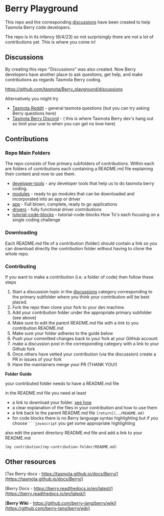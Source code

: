 # Berry Playground

This repo and the corresponding [discussions](https://github.com/tasmota/Berry_playground/discussions) have been created to help Tasmota Berry code developers.

The repo is in its infancy (6/4/23) so not surprisingly there are not a lot of contributions yet.  This is where you come in!

## Discussions

By creating this repo "Discussions" was also created.  Now Berry developers have another place to ask questions, get help, and make contributions as regards Tasmota Berry coding.

https://github.com/tasmota/Berry_playground/discussions


Alternatively you might try

* [Tasmota Reddit](https://www.reddit.com/r/tasmota/) - general tasmota questions (but you can try asking Berry questions here)
* [Tasmota Berry Discord](https://discord.gg/PsAnzqZT) - ( this is where Tasmota Berry dev's hang out so limit your use to when you can get no love here)


## Contributions

### Repo Main Folders

The repo consists of five primary subfolders of contributions.  Within each are folders of contributions each containing a README.md file explaining their content and now to use them.

* [developer-tools](developer-tools/README.md)  -  any developer tools that help us to do tasmota berry coding.
* [modules](modules/README.md) -  ready to go modules that can be downloaded and incorporated into an app or driver
* [app](apps/readme.md)  -  Full blown, complete, ready to go applications
* [drivers](drivers/readme.md)  - fully functional driver contributions      
* [tutorial-code-blocks](tutorial-code-blocks) - tutorial-code-blocks How To's each focusing on a single coding challenge

### Downloading 

Each README.md file of a contribution (folder) should contain a link so you can download directly the contribution folder without having to clone the whole repo.  

### Contributing

If you want to make a contribution (i.e. a folder of code) then follow these steps

1. Start a discussion topic in the [discussions](https://github.com/tasmota/Berry_playground/discussions) category corresponding to the primary subfolder where you think your contribution will be best placed.
2. Fork the repo then clone your fork to your dev machine.
3. Add your contribution folder under the appropriate primary subfolder (see above)
4. Make sure to edit the parent README.md file with a link to you contribution README.md
5. Make sure your folder adheres to the guide below
6. Push your committed changes back to your fork at your GitHub account
7. make a discussion post in the corresponding category with a link to your Github fork
8. Once others have vetted your contribution (via the discussion) create a PR in issues of your fork
9. Have the maintainers merge your PR (THANK YOU!) 

**Folder Guide**

your contributed folder needs to have a README.md file
  
  in the README.md file you need at least
  
  * a link to download your folder.  [see how](https://github.com/tasmota/Berry_playground/discussions/13)
  * a clear explanation of the files in your contribution and how to use them
  * a link back to the parent README.md file  `[return](../README.md)`
  * for code blocks there is no Berry language syntax highlighting but if you choose ` ```javascript ` you get some appropriate highlighting

also edit the parent directory README.md file and add a link to your README.md

`[my contribution](my-contribution-folder/README.md)`


## Other resources

[Tas Berry docs - https://tasmota.github.io/docs/Berry/](https://tasmota.github.io/docs/Berry/)

[Berry Docs - https://berry.readthedocs.io/en/latest/](https://berry.readthedocs.io/en/latest/)

[**Berry Wiki** - https://github.com/berry-lang/berry/wiki](https://github.com/berry-lang/berry/wiki)

